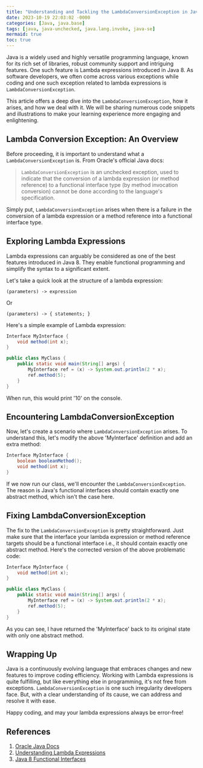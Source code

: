 ```yaml
---
title: "Understanding and Tackling the LambdaConversionException in Java"
date: 2023-10-19 22:03:02 -0000
categories: [Java, java.base]
tags: [java, java-unchecked, java.lang.invoke, java-se]
mermaid: true
toc: true
---
```


Java is a widely used and highly versatile programming language, known for its rich set of libraries, robust community support and intriguing features. One such feature is Lambda expressions introduced in Java 8. As software developers, we often come across various exceptions while coding and one such exception related to lambda expressions is `LambdaConversionException`. 

This article offers a deep dive into the `LambdaConversionException`, how it arises, and how we deal with it. We will be sharing numerous code snippets and illustrations to make your learning experience more engaging and enlightening.

## Lambda Conversion Exception: An Overview

Before proceeding, it is important to understand what a `LambdaConversionException` is. From Oracle's official Java docs:

> `LambdaConversionException` is an unchecked exception, used to indicate that the conversion of a lambda expression (or method reference) to a functional interface type (by method invocation conversion) cannot be done according to the language's specification.

Simply put, `LambdaConversionException` arises when there is a failure in the conversion of a lambda expression or a method reference into a functional interface type. 

## Exploring Lambda Expressions

Lambda expressions can arguably be considered as one of the best features introduced in Java 8. They enable functional programming and simplify the syntax to a significant extent. 

Let's take a quick look at the structure of a lambda expression:
```
(parameters) -> expression 
```
Or
```
(parameters) -> { statements; }
```

Here's a simple example of Lambda expression:
```java
Interface MyInterface {
    void method(int x);
}

public class MyClass {
    public static void main(String[] args) { 
        MyInterface ref = (x) -> System.out.println(2 * x);
        ref.method(5);
    }
}
```
When run, this would print '10' on the console.

## Encountering LambdaConversionException

Now, let's create a scenario where `LambdaConversionException` arises. To understand this, let's modify the above 'MyInterface' definition and add an extra method:

```java
Interface MyInterface {
    boolean booleanMethod();
    void method(int x);
}
```
If we now run our class, we'll encounter the `LambdaConversionException`. The reason is Java's functional interfaces should contain exactly one abstract method, which isn't the case here.

## Fixing LambdaConversionException

The fix to the `LambdaConversionException` is pretty straightforward. Just make sure that the interface your lambda expression or method reference targets should be a functional interface i.e., it should contain exactly one abstract method. Here's the corrected version of the above problematic code:

```java
Interface MyInterface {
    void method(int x);
}

public class MyClass {
    public static void main(String[] args) { 
        MyInterface ref = (x) -> System.out.println(2 * x);
        ref.method(5);
    }
}
```
As you can see, I have returned the 'MyInterface' back to its original state with only one abstract method. 

## Wrapping Up

Java is a continuously evolving language that embraces changes and new features to improve coding efficiency. Working with Lambda expressions is quite fulfilling, but like everything else in programming, it's not free from exceptions. `LambdaConversionException` is one such irregularity developers face. But, with a clear understanding of its cause, we can address and resolve it with ease. 

Happy coding, and may your lambda expressions always be error-free!

## References
1. [Oracle Java Docs](https://docs.oracle.com/javase/8/docs/api/java/lang/invoke/LambdaConversionException.html)
2. [Understanding Lambda Expressions](https://www.oracle.com/corporate/features/understand-java-8-lambda-expressions.html)
3. [Java 8 Functional Interfaces](https://www.baeldung.com/java-8-functional-interfaces)
